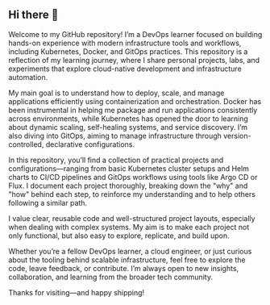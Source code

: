 ## Hi there 👋

Welcome to my GitHub repository! I’m a DevOps learner focused on building hands-on experience with modern infrastructure tools and workflows, including Kubernetes, Docker, and GitOps practices. This repository is a reflection of my learning journey, where I share personal projects, labs, and experiments that explore cloud-native development and infrastructure automation.

My main goal is to understand how to deploy, scale, and manage applications efficiently using containerization and orchestration. Docker has been instrumental in helping me package and run applications consistently across environments, while Kubernetes has opened the door to learning about dynamic scaling, self-healing systems, and service discovery. I’m also diving into GitOps, aiming to manage infrastructure through version-controlled, declarative configurations.

In this repository, you’ll find a collection of practical projects and configurations—ranging from basic Kubernetes cluster setups and Helm charts to CI/CD pipelines and GitOps workflows using tools like Argo CD or Flux. I document each project thoroughly, breaking down the "why" and "how" behind each step, to reinforce my understanding and to help others following a similar path.

I value clear, reusable code and well-structured project layouts, especially when dealing with complex systems. My aim is to make each project not only functional, but also easy to explore, replicate, and build upon.

Whether you’re a fellow DevOps learner, a cloud engineer, or just curious about the tooling behind scalable infrastructure, feel free to explore the code, leave feedback, or contribute. I’m always open to new insights, collaboration, and learning from the broader tech community.

Thanks for visiting—and happy shipping!
